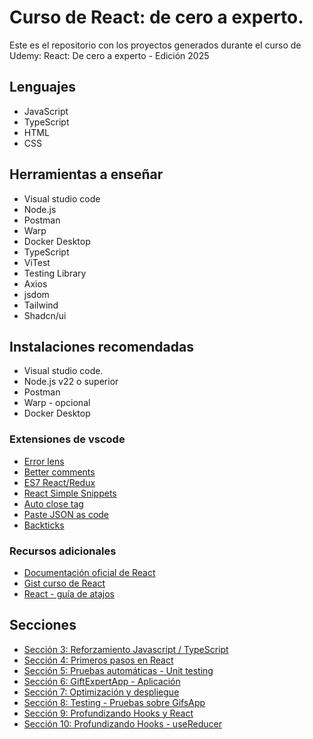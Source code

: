 # Curso de React: de cero a experto.

Este es el repositorio con los proyectos generados durante el curso de Udemy:
React: De cero a experto - Edición 2025

## Lenguajes

- JavaScript
- TypeScript
- HTML
- CSS

## Herramientas a enseñar

- Visual studio code
- Node.js
- Postman
- Warp
- Docker Desktop
- TypeScript
- ViTest
- Testing Library
- Axios
- jsdom
- Tailwind
- Shadcn/ui

## Instalaciones recomendadas

- Visual studio code.
- Node.js v22 o superior
- Postman
- Warp - opcional
- Docker Desktop

### Extensiones de vscode

- [Error lens](https://marketplace.visualstudio.com/items?itemName=usernamehw.errorlens)
- [Better comments](https://marketplace.visualstudio.com/items?itemName=aaron-bond.better-comments)
- [ES7 React/Redux](https://marketplace.visualstudio.com/items?itemName=dsznajder.es7-react-js-snippets)
- [React Simple Snippets](https://marketplace.visualstudio.com/items?itemName=burkeholland.simple-react-snippets)
- [Auto close tag](https://marketplace.visualstudio.com/items?itemName=formulahendry.auto-close-tag)
- [Paste JSON as code](https://marketplace.visualstudio.com/items?itemName=quicktype.quicktype)
- [Backticks](https://marketplace.visualstudio.com/items?itemName=fractalbrew.backticks)

### Recursos adicionales

- [Documentación oficial de React](https://react.dev/learn)
- [Gist curso de React](https://gist.github.com/Klerith/babd55ca1526ac882882888f75de208f)
- [React - guía de atajos](https://github.com/Klerith/mas-talento/blob/main/react/react-cheatsheet.pdf)

## Secciones

- [Sección 3: Reforzamiento Javascript / TypeScript](./seccion_03/index.md)
- [Sección 4: Primeros pasos en React](./seccion_04/index.md)
- [Sección 5: Pruebas automáticas - Unit testing](./seccion_05/index.md)
- [Sección 6: GiftExpertApp - Aplicación](./seccion_06/index.md)
- [Sección 7: Optimización y despliegue](./seccion_07/index.md)
- [Sección 8: Testing - Pruebas sobre GifsApp](./seccion_08/index.md)
- [Sección 9: Profundizando Hooks y React](./seccion_09/index.md)
- [Sección 10: Profundizando Hooks - useReducer](./seccion_10/index.md)
